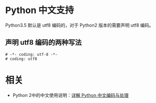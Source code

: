
# Python 中文支持

Python3.5 默认是 utf8 编码的，对于 Python2 版本的需要声明 utf8 编码。


## 声明 utf8 编码的两种写法


```
# -*- coding: utf-8 -*-
# coding: utf8
```






# 相关

- Python 2中的中文使用说明：[详解 Python 中文编码与处理](https://my.oschina.net/leejun2005/blog/74430)
